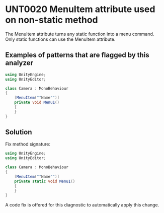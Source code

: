 # UNT0020 MenuItem attribute used on non-static method

The MenuItem attribute turns any static function into a menu command. Only static functions can use the MenuItem attribute.

## Examples of patterns that are flagged by this analyzer

```csharp
using UnityEngine;
using UnityEditor;

class Camera : MonoBehaviour
{
    [MenuItem(""Name"")]
    private void Menu1()
    {
    }
}
```

## Solution

Fix method signature:

```csharp
using UnityEngine;
using UnityEditor;

class Camera : MonoBehaviour
{
    [MenuItem(""Name"")]
    private static void Menu1()
    {
    }
}
```

A code fix is offered for this diagnostic to automatically apply this change.
